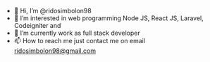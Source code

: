 - 👋 Hi, I’m @ridosimbolon98
- 👀 I’m interested in web programming Node JS, React JS, Laravel, Codeigniter and 
- 🌱 I’m currently work as full stack developer
- 📫 How to reach me just contact me on email ridosimbolon98@gmail.com

<!---
ridosimbolon98/ridosimbolon98 is a ✨ special ✨ repository because its `README.md` (this file) appears on your GitHub profile.
You can click the Preview link to take a look at your changes.
--->
